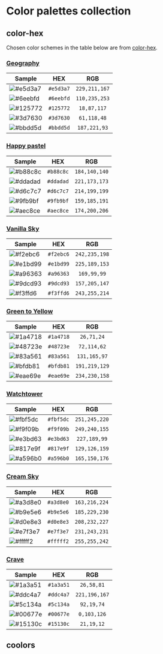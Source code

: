 
# Color palettes collection

## color-hex
Chosen color schemes in the table below are from [color-hex](https://www.color-hex.com/color-palettes/).

### [Geography](https://www.color-hex.com/color-palette/76538)

| Sample                                                      | HEX       | RGB           | 
| ----------------------------------------------------------- |:---------:| :------------:|
| ![#e5d3a7](https://placehold.it/70x20/e5d3a7/000000?text=+) | `#e5d3a7` | `229,211,167` |
| ![#6eebfd](https://placehold.it/70x20/6eebfd/000000?text=+) | `#6eebfd` | `110,235,253` |
| ![#125772](https://placehold.it/70x20/125772/000000?text=+) | `#125772` | `18,87,117` |
| ![#3d7630](https://placehold.it/70x20/3d7630/000000?text=+) | `#3d7630` | `61,118,48` |
| ![#bbdd5d](https://placehold.it/70x20/bbdd5d/000000?text=+) | `#bbdd5d` | `187,221,93` |

### [Happy pastel](https://www.color-hex.com/color-palette/13735)

| Sample                                                      | HEX       | RGB           | 
| ----------------------------------------------------------- |:---------:| :------------:|
| ![#b88c8c](https://placehold.it/70x20/b88c8c/000000?text=+) | `#b88c8c` | `184,140,140` |
| ![#ddadad](https://placehold.it/70x20/ddadad/000000?text=+) | `#ddadad` | `221,173,173` |
| ![#d6c7c7](https://placehold.it/70x20/d6c7c7/000000?text=+) | `#d6c7c7` | `214,199,199` |
| ![#9fb9bf](https://placehold.it/70x20/9fb9bf/000000?text=+) | `#9fb9bf` | `159,185,191` |
| ![#aec8ce](https://placehold.it/70x20/aec8ce/000000?text=+) | `#aec8ce` | `174,200,206` |

### [Vanilla Sky](https://www.color-hex.com/color-palette/77091)

| Sample                                                      | HEX       | RGB           | 
| ----------------------------------------------------------- |:---------:| :------------:|
| ![#f2ebc6](https://placehold.it/70x20/f2ebc6/000000?text=+) | `#f2ebc6` | `242,235,198` |
| ![#e1bd99](https://placehold.it/70x20/e1bd99/000000?text=+) | `#e1bd99` | `225,189,153` |
| ![#a96363](https://placehold.it/70x20/a96363/000000?text=+) | `#a96363` | `169,99,99` |
| ![#9dcd93](https://placehold.it/70x20/9dcd93/000000?text=+) | `#9dcd93` | `157,205,147` |
| ![#f3ffd6](https://placehold.it/70x20/f3ffd6/000000?text=+) | `#f3ffd6` | `243,255,214` |

### [Green to Yellow](https://www.color-hex.com/color-palette/76986)

| Sample                                                      | HEX       | RGB           | 
| ----------------------------------------------------------- |:---------:| :------------:|
| ![#1a4718](https://placehold.it/70x20/1a4718/000000?text=+) | `#1a4718` | `26,71,24` |
| ![#48723e](https://placehold.it/70x20/48723e/000000?text=+) | `#48723e` | `72,114,62` |
| ![#83a561](https://placehold.it/70x20/83a561/000000?text=+) | `#83a561` | `131,165,97` |
| ![#bfdb81](https://placehold.it/70x20/bfdb81/000000?text=+) | `#bfdb81` | `191,219,129` |
| ![#eae69e](https://placehold.it/70x20/eae69e/000000?text=+) | `#eae69e` | `234,230,158` |

### [Watchtower](https://www.color-hex.com/color-palette/77092)

| Sample                                                      | HEX       | RGB           | 
| ----------------------------------------------------------- |:---------:| :------------:|
| ![#fbf5dc](https://placehold.it/70x20/fbf5dc/000000?text=+) | `#fbf5dc` | `251,245,220` |
| ![#f9f09b](https://placehold.it/70x20/f9f09b/000000?text=+) | `#f9f09b` | `249,240,155` |
| ![#e3bd63](https://placehold.it/70x20/e3bd63/000000?text=+) | `#e3bd63` | `227,189,99` |
| ![#817e9f](https://placehold.it/70x20/817e9f/000000?text=+) | `#817e9f` | `129,126,159` |
| ![#a596b0](https://placehold.it/70x20/a596b0/000000?text=+) | `#a596b0` | `165,150,176` |

### [Cream Sky](https://www.color-hex.com/color-palette/77175)

| Sample                                                      | HEX       | RGB           | 
| ----------------------------------------------------------- |:---------:| :------------:|
| ![#a3d8e0](https://placehold.it/70x20/a3d8e0/000000?text=+) | `#a3d8e0` | `163,216,224` |
| ![#b9e5e6](https://placehold.it/70x20/b9e5e6/000000?text=+) | `#b9e5e6` | `185,229,230` |
| ![#d0e8e3](https://placehold.it/70x20/d0e8e3/000000?text=+) | `#d0e8e3` | `208,232,227` |
| ![#e7f3e7](https://placehold.it/70x20/e7f3e7/000000?text=+) | `#e7f3e7` | `231,243,231` |
| ![#fffff2](https://placehold.it/70x20/fffff2/000000?text=+) | `#fffff2` | `255,255,242` |


### [Crave](https://www.color-hex.com/color-palette/76937)

| Sample                                                      | HEX       | RGB           | 
| ----------------------------------------------------------- |:---------:| :------------:|
| ![#1a3a51](https://placehold.it/70x20/1a3a51/000000?text=+) | `#1a3a51` | `26,58,81` |
| ![#ddc4a7](https://placehold.it/70x20/ddc4a7/000000?text=+) | `#ddc4a7` | `221,196,167` |
| ![#5c134a](https://placehold.it/70x20/5c134a/000000?text=+) | `#5c134a` | `92,19,74` |
| ![#00677e](https://placehold.it/70x20/00677e/000000?text=+) | `#00677e` | `0,103,126` |
| ![#15130c](https://placehold.it/70x20/15130c/000000?text=+) | `#15130c` | `21,19,12` |

## coolors

